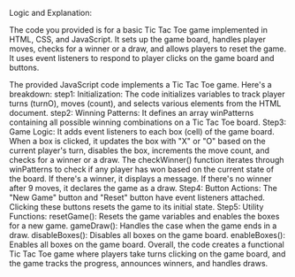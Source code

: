 Logic and Explanation:

The code you provided is for a basic Tic Tac Toe game implemented in HTML, CSS, and JavaScript. It sets up the game board, handles player moves, checks for a winner or a draw, and allows players to reset the game. It uses event listeners to respond to player clicks on the game board and buttons.


The provided JavaScript code implements a Tic Tac Toe game. Here's a breakdown:
step1:
Initialization: The code initializes variables to track player turns (turnO), moves (count), and selects various elements from the HTML document.
step2:
Winning Patterns: It defines an array winPatterns containing all possible winning combinations on a Tic Tac Toe board.
Step3:
Game Logic:
It adds event listeners to each box (cell) of the game board. When a box is clicked, it updates the box with "X" or "O" based on the current player's turn, disables the box, increments the move count, and checks for a winner or a draw.
The checkWinner() function iterates through winPatterns to check if any player has won based on the current state of the board. If there's a winner, it displays a message.
If there's no winner after 9 moves, it declares the game as a draw.
Step4:
Button Actions:
The "New Game" button and "Reset" button have event listeners attached. Clicking these buttons resets the game to its initial state.
Step5:
Utility Functions:
resetGame(): Resets the game variables and enables the boxes for a new game.
gameDraw(): Handles the case when the game ends in a draw.
disableBoxes(): Disables all boxes on the game board.
enableBoxes(): Enables all boxes on the game board.
Overall, the code creates a functional Tic Tac Toe game where players take turns clicking on the game board, and the game tracks the progress, announces winners, and handles draws.



